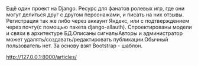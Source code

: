 Ещё один проект на Django. Ресурс для фанатов ролевых игр, где они могут делиться друг с другом персонажами, и писать на них отзывы. Регистрация так же либо через аккаунт Яндекс, или с подтверждением через почту(с помощью пакета django-allauth). Спроектированы модели и свяхи в архитектуре БД.Описаны сигналыАвторы и администратор может удалять/создавать/редактировать публикации.Обычный пользователь нет. За основу взят Bootstrap - шаблон. 



http://127.0.0.1:8000/articles/
